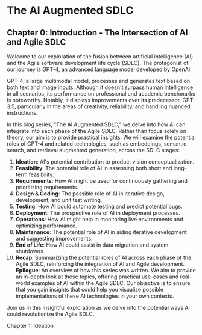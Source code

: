 # The AI Augmented SDLC
## Chapter 0: Introduction - The Intersection of AI and Agile SDLC

Welcome to our exploration of the fusion between artificial intelligence (AI) and the Agile software development life cycle (SDLC). The protagonist of our journey is GPT-4, an advanced language model developed by OpenAI.

GPT-4, a large multimodal model, processes and generates text based on both text and image inputs. Although it doesn't surpass human intelligence in all scenarios, its performance on professional and academic benchmarks is noteworthy. Notably, it displays improvements over its predecessor, GPT-3.5, particularly in the areas of creativity, reliability, and handling nuanced instructions.

In this blog series, "The AI Augmented SDLC," we delve into how AI can integrate into each phase of the Agile SDLC. Rather than focus solely on theory, our aim is to provide practical insights. We will examine the potential roles of GPT-4 and related technologies, such as embeddings, semantic search, and retrieval augmented generation, across the SDLC stages:

1. **Ideation**: AI's potential contribution to product vision conceptualization.
2. **Feasibility**: The potential role of AI in assessing both short and long-term feasibility.
3. **Requirements**: How AI might be used for continuously gathering and prioritizing requirements.
4. **Design & Coding**: The possible role of AI in iterative design, development, and unit test writing.
5. **Testing**: How AI could automate testing and predict potential bugs.
6. **Deployment**: The prospective role of AI in deployment processes.
7. **Operations**: How AI might help in monitoring live environments and optimizing performance.
8. **Maintenance**: The potential role of AI in aiding iterative development and suggesting improvements.
9. **End of Life**: How AI could assist in data migration and system shutdowns.
10. **Recap**: Summarizing the potential roles of AI across each phase of the Agile SDLC, reinforcing the integration of AI and Agile development.
**Epilogue**: An overview of how this series was written.
We aim to provide an in-depth look at these topics, offering practical use-cases and real-world examples of AI within the Agile SDLC. Our objective is to ensure that you gain insights that could help you visualize possible implementations of these AI technologies in your own contexts.

Join us in this insightful exploration as we delve into the potential ways AI could revolutionize the Agile SDLC.

Chapter 1: Ideation
